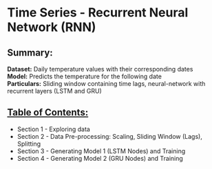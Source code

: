 # Time Series - Recurrent Neural Network (RNN)

## Summary:
**Dataset:** Daily temperature values with their corresponding dates  
**Model:** Predicts the temperature for the following date  
**Particulars:** Sliding window containing time lags, neural-network with recurrent layers (LSTM and GRU)

## [Table of Contents:](https://github.com/data-demirli/portfolio/blob/main/Time%20Series/Forecasting%20Temperatures%20(Time%20Series)%20(RNN).ipynb)
* Section 1 - Exploring data
* Section 2 - Data Pre-processing: Scaling, Sliding Window (Lags), Splitting
* Section 3 - Generating Model 1 (LSTM Nodes) and Training
* Section 4 - Generating Model 2 (GRU Nodes) and Training
